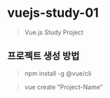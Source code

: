 # vuejs-study-01

> Vue.js Study Project

## 프로젝트 생성 방법

> npm install -g @vue/cli

> vue create "Project-Name"
